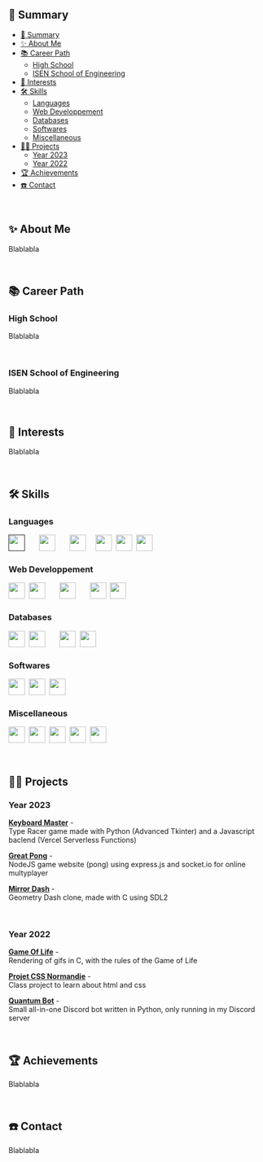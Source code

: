 ## 📌 Summary

- [📌 Summary](#-summary)
- [✨ About Me](#-about-me)
- [📚 Career Path](#-career-path)
	- [High School](#high-school)
	- [ISEN School of Engineering](#isen-school-of-engineering)
- [🔮 Interests](#-interests)
- [🛠 Skills](#-skills)
	- [Languages](#languages)
	- [Web Developpement](#web-developpement)
	- [Databases](#databases)
	- [Softwares](#softwares)
	- [Miscellaneous](#miscellaneous)
- [👨‍💻 Projects](#-projects)
	- [Year 2023](#year-2023)
	- [Year 2022](#year-2022)
- [🏆 Achievements](#-achievements)
- [☎️ Contact](#️-contact)



<br>



## ✨ About Me

Blablabla



<br>



## 📚 Career Path

### High School
Blablabla


<br>


### ISEN School of Engineering
Blablabla



<br>



## 🔮 Interests

Blablabla



<br>



## 🛠 Skills

### Languages
<a href=""><img src="https://skillicons.dev/icons?i=express" height="32px"></a>
<a href="https://www.python.org"><img src="https://skillicons.dev/icons?i=python" height="16px"></a>&nbsp;
<a href="https://www.cplusplus.com"><img src="https://skillicons.dev/icons?i=cpp" height="32px"></a>
<a href="https://www.cprogramming.com"><img src="https://skillicons.dev/icons?i=c" height="16px"></a>&nbsp;
<a href="https://www.rust-lang.org"><img src="https://skillicons.dev/icons?i=rust" height="32px"></a>&nbsp;&nbsp;&nbsp;&nbsp;
<a href="https://www.java.com"><img src="https://skillicons.dev/icons?i=java" height="32px"></a>&nbsp;
<a href="https://learn.microsoft.com/en-us/dotnet/csharp/"><img src="https://skillicons.dev/icons?i=cs" height="32px"></a>&nbsp;
<a href="https://go.dev"><img src="https://skillicons.dev/icons?i=go" height="32px"></a>

### Web Developpement
<a href="https://developer.mozilla.org/en-US/docs/Web/HTML"><img src="https://skillicons.dev/icons?i=html" height="32px"></a>&nbsp;
<a href="https://sass-lang.com"><img src="https://skillicons.dev/icons?i=sass" height="32px"></a>
<a href="https://developer.mozilla.org/en-US/docs/Web/CSS/"><img src="https://skillicons.dev/icons?i=css" height="16px"></a>&nbsp;
<a href="https://www.typescriptlang.org"><img src="https://skillicons.dev/icons?i=ts" height="32px"></a>
<a href="https://developer.mozilla.org/en-US/docs/Web/JavaScript/"><img src="https://skillicons.dev/icons?i=js" height="16px"></a>&nbsp;
<a href="https://www.php.net"><img src="https://skillicons.dev/icons?i=php" height="32px"></a>&nbsp;
<a href="https://vitejs.dev"><img src="https://skillicons.dev/icons?i=vite" height="32px"></a>
<a href="https://webpack.js.org"><img src="https://skillicons.dev/icons?i=webpack" height="16px"></a>

### Databases
<a href="https://www.mongodb.com"><img src="https://skillicons.dev/icons?i=mongodb" height="32px"></a>&nbsp;
<a href="https://www.postgresql.org"><img src="https://skillicons.dev/icons?i=postgresql" height="32px"></a>
<a href="https://www.mysql.com"><img src="https://skillicons.dev/icons?i=mysql" height="16px"></a>&nbsp;
<a href="https://redis.io"><img src="https://skillicons.dev/icons?i=redis" height="32px"></a>&nbsp;
<a href="https://graphql.org"><img src="https://skillicons.dev/icons?i=graphql" height="32px"></a>	

### Softwares
<a href="https://www.linux.org"><img src="https://skillicons.dev/icons?i=linux" height="32px"></a>&nbsp;
<a href="https://neovim.io"><img src="https://skillicons.dev/icons?i=neovim" height="32px"></a>&nbsp;
<a href="https://unity.com"><img src="https://skillicons.dev/icons?i=unreal" height="32px"></a>

### Miscellaneous
<a href="https://www.gnu.org/software/bash/"><img src="https://skillicons.dev/icons?i=bash" height="32px"></a>&nbsp;
<a href="https://docs.microsoft.com/en-us/powershell/"><img src="https://skillicons.dev/icons?i=powershell" height="32px"></a>&nbsp;
<a href="https://cmake.org"><img src="https://skillicons.dev/icons?i=cmake" height="32px"></a>&nbsp;
<a href="https://www.latex-project.org"><img src="https://skillicons.dev/icons?i=latex" height="32px"></a>&nbsp;
<a href="https://kubernetes.io"><img src="https://skillicons.dev/icons?i=kubernetes" height="32px"></a>
<a href="https://www.docker.com"><img src="https://skillicons.dev/icons?i=docker" height="16px"></a>



<br>



## 👨‍💻 Projects

### Year 2023

**[Keyboard Master](https://github.com/SkohTV/Keyboard-master)** -
<a href="#year-2023"><img src="https://skillicons.dev/icons?i=py,js,mongo" height="12px"></a><br>
Type Racer game made with Python (Advanced Tkinter) and a Javascript baclend (Vercel Serverless Functions)
<br>

**[Great Pong](https://github.com/SkohTV/Great-pong)** -
<a href="#year-2023"><img src="https://skillicons.dev/icons?i=html,sass,js" height="12px"></a><br>
NodeJS game website (pong) using express.js and socket.io for online multyplayer
<br>

**[Mirror Dash](https://github.com/SkohTV/Mirror-dash)** -
<a href="#year-2023"><img src="https://skillicons.dev/icons?i=c,cmake" height="12px"></a><br>
Geometry Dash clone, made with C using SDL2


<br>


### Year 2022

**[Game Of Life](https://github.com/SkohTV/Game-of-life)** -
<a href="#year-2022"><img src="https://skillicons.dev/icons?i=c" height="12px"></a><br>
Rendering of gifs in C, with the rules of the Game of Life
<br>

**[Projet CSS Normandie](https://github.com/SkohTV/Project-css-normandie)** -
<a href="#year-2022"><img src="https://skillicons.dev/icons?i=html,sass" height="12px"></a><br>
Class project to learn about html and css
<br>

**[Quantum Bot](https://github.com/SkohTV/Quantum-bot)** -
<a href="#year-2022"><img src="https://skillicons.dev/icons?i=py,mongo,redis" height="12px"></a><br>
Small all-in-one Discord bot written in Python, only running in my Discord server



<br>



## 🏆 Achievements

Blablabla



<br>



## ☎️ Contact

Blablabla

